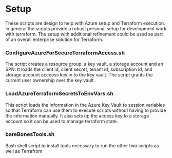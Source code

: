 # Setup 
These scripts are design to help with Azure setup and Terraform execution.  In general the scripts provide a robust personal setup for development work with terraform.  The setup with additional refinement could be used as part of an overall enterprise solution for Terraform.  
 
 ### ConfigureAzureForSecureTerraformAccess.sh

 The script creates a resource group, a key vault, a storage account and an SPN.   It loads the client id, client secret, tenant id, subscription id, 
 and storage account acccess key in to the key vault.  The script grants the current user ownership over the key vault.
 
 ### LoadAzureTerraformSecretsToEnvVars.sh 
 This script loads the information in the Azure Key Vault to session variables so that Terraform can use them to execute scripts without 
 having to provide the information manually.  It also sets up the access key to a storage account so it can be used to manage terraform state.
 
 ### bareBonesTools.sh
 Bash shell script to install tools necessary to run the other two scripts as well as Terrafrom
